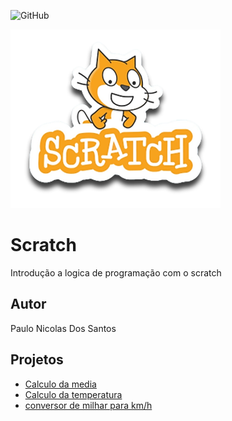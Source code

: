 ![GitHub](https://img.shields.io/github/license/paulonicolas5569/scratch?style=flat-square)

![Scratch](https://github.com/paulonicolas5569/Scratch/blob/main/assets/icons/scratch.png)

# Scratch
Introdução a logica de programação com o scratch 
## Autor 
Paulo Nicolas Dos Santos 

## Projetos 
- [ Calculo da media ](https://scratch.mit.edu/projects/881965871/)
- [ Calculo da temperatura ](https://scratch.mit.edu/projects/882919042/)
- [conversor de milhar para km/h](https://scratch.mit.edu/projects/884617810/)
